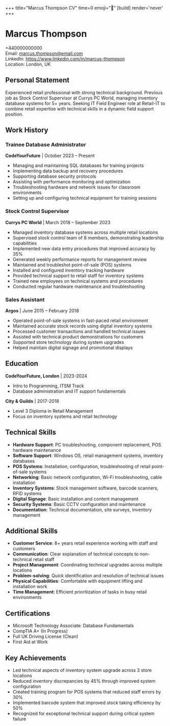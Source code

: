 +++
title="Marcus Thompson CV" 
time=0 
emoji="📄" 
[build]
render='never'
+++

# Marcus Thompson

+440000000000  
Email: marcus.thompson@email.com  
LinkedIn: https://www.linkedin.com/in/marcus-thompson  
Location: London, UK

## Personal Statement

Experienced retail professional with strong technical background. Previous job as Stock Control Supervisor at Currys PC World, managing inventory database systems for 5+ years. Seeking IT Field Engineer role at Retail-IT to combine retail expertise with technical skills in a dynamic field support position.

## Work History

### Trainee Database Administrator

**CodeYourFuture** | October 2023 – Present

- Managing and maintaining SQL databases for training projects
- Implementing data backup and recovery procedures
- Supporting database security protocols
- Assisting with performance monitoring and optimization
- Troubleshooting hardware and network issues for classroom environments
- Setting up and configuring technical equipment for training sessions

### Stock Control Supervisor

**Currys PC World** | March 2018 – September 2023

- Managed inventory database systems across multiple retail locations
- Supervised stock control team of 8 members, demonstrating leadership capabilities
- Implemented new data entry procedures that improved accuracy by 35%
- Generated weekly performance reports for management review
- Maintained and troubleshot point-of-sale (POS) systems
- Installed and configured inventory tracking hardware
- Provided technical support to retail staff for inventory systems
- Trained new employees on technical systems and procedures
- Conducted regular hardware maintenance and troubleshooting

### Sales Assistant

**Argos** | June 2015 – February 2018

- Operated point-of-sale systems in fast-paced retail environment
- Maintained accurate stock records using digital inventory systems
- Processed customer transactions and handled technical issues
- Assisted with technical product demonstrations for customers
- Supported store technology during system upgrades
- Helped maintain digital signage and promotional displays

## Education

**CodeYourFuture, London** | 2023-2024

- Intro to Programming, ITSM Track
- Database administration and IT support fundamentals

**City & Guilds** | 2017-2018

- Level 3 Diploma in Retail Management
- Focus on inventory systems and retail technology

## Technical Skills

- **Hardware Support**: PC troubleshooting, component replacement, POS hardware maintenance
- **Software Support**: Windows OS, retail management systems, inventory databases
- **POS Systems**: Installation, configuration, troubleshooting of retail point-of-sale systems
- **Networking**: Basic network configuration, Wi-Fi troubleshooting, cable installation
- **Inventory Systems**: Stock management software, barcode scanners, RFID systems
- **Digital Signage**: Basic installation and content management
- **Security Systems**: Basic CCTV configuration and maintenance
- **Documentation**: Technical documentation, site surveys, inventory management

## Additional Skills

- **Customer Service**: 8+ years retail experience working with staff and customers
- **Communication**: Clear explanation of technical concepts to non-technical retail staff
- **Project Management**: Coordinating technical upgrades across multiple locations
- **Problem-solving**: Quick identification and resolution of technical issues
- **Physical Capabilities**: Comfortable with equipment lifting and installation work
- **Time Management**: Efficient prioritization of tasks in busy retail environments

## Certifications

- Microsoft Technology Associate: Database Fundamentals
- CompTIA A+ (In Progress)
- Full UK Driving License (Clean)
- First Aid at Work

## Key Achievements

- Led technical aspects of inventory system upgrade across 3 store locations
- Reduced inventory discrepancies by 45% through improved system configuration
- Created training program for POS systems that reduced staff errors by 30%
- Implemented barcode system that improved stock taking efficiency by 50%
- Recognized for exceptional technical support during critical system failure
